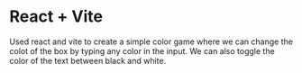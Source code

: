# React + Vite

Used react and vite to create a simple color game where we can change the colot of the box by typing any color in the input.
We can also toggle the color of the text between black and white.

